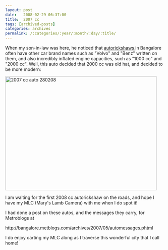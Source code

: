 ```yaml
---
layout: post
date:	2008-02-29 06:37:00
title:  2007 cc
tags: [archived-posts]
categories: archives
permalink: /:categories/:year/:month/:day/:title/
---
```

When my son-in-law was here, he noticed that <a href="http://en.wikipedia.org/wiki/Auto_rickshaw"> autorickshaws </a> in Bangalore often have other car brand names such as "Volvo" and "Benz" written on them, and also incredibly inflated engine capacities, such as "1000 cc" and "2000 cc". Well, this auto decided that 2000 cc was old hat, and decided to be more modern:

<a href="http://www.flickr.com/photos/23605368@N06/2297820197/" title="2007 cc auto 280208 by feb8onwards, on Flickr"><img src="http://farm4.static.flickr.com/3205/2297820197_8b9b5a2c26_o.jpg" width="480" height="360" alt="2007 cc auto 280208" /></a>



I am waiting for the first 2008 cc autorickshaw on the roads, and hope I have my MLC (Mary's Lamb Camera) with me when I do spot it!

I had done a post on these autos, and the messages they carry,  for Metroblogs at


http://bangalore.metblogs.com/archives/2007/05/automessages.phtml


I do enjoy carting my MLC along as I traverse this wonderful city that I call home!
